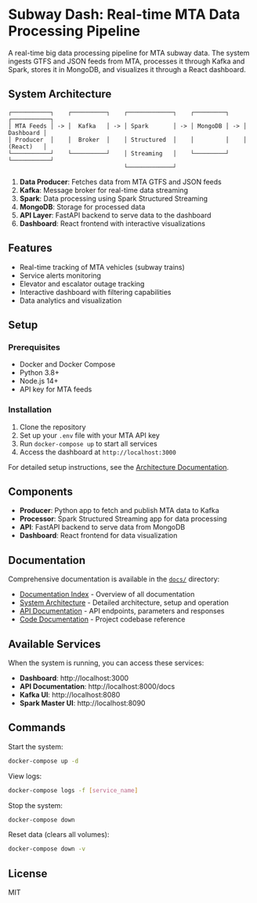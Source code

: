 # Subway Dash: Real-time MTA Data Processing Pipeline

A real-time big data processing pipeline for MTA subway data. The system ingests GTFS and JSON feeds from MTA, processes it through Kafka and Spark, stores it in MongoDB, and visualizes it through a React dashboard.

## System Architecture

```
┌───────────┐    ┌──────────┐    ┌─────────────┐    ┌─────────┐    ┌───────────┐
│ MTA Feeds │ -> │  Kafka   │ -> │ Spark       │ -> │ MongoDB │ -> │ Dashboard │
│ Producer  │    │  Broker  │    │ Structured  │    │         │    │ (React)   │
└───────────┘    └──────────┘    │ Streaming   │    └─────────┘    └───────────┘
                                 └─────────────┘
```

1. **Data Producer**: Fetches data from MTA GTFS and JSON feeds
2. **Kafka**: Message broker for real-time data streaming
3. **Spark**: Data processing using Spark Structured Streaming
4. **MongoDB**: Storage for processed data
5. **API Layer**: FastAPI backend to serve data to the dashboard
6. **Dashboard**: React frontend with interactive visualizations

## Features

- Real-time tracking of MTA vehicles (subway trains)
- Service alerts monitoring
- Elevator and escalator outage tracking
- Interactive dashboard with filtering capabilities
- Data analytics and visualization

## Setup

### Prerequisites

- Docker and Docker Compose
- Python 3.8+
- Node.js 14+
- API key for MTA feeds

### Installation

1. Clone the repository
2. Set up your `.env` file with your MTA API key
3. Run `docker-compose up` to start all services
4. Access the dashboard at `http://localhost:3000`

For detailed setup instructions, see the [Architecture Documentation](docs/ARCHITECTURE.md).

## Components

- **Producer**: Python app to fetch and publish MTA data to Kafka
- **Processor**: Spark Structured Streaming app for data processing
- **API**: FastAPI backend to serve data from MongoDB
- **Dashboard**: React frontend for data visualization

## Documentation

Comprehensive documentation is available in the [`docs/`](docs/) directory:

- [Documentation Index](docs/README.md) - Overview of all documentation
- [System Architecture](docs/ARCHITECTURE.md) - Detailed architecture, setup and operation
- [API Documentation](docs/API_DOCUMENTATION.md) - API endpoints, parameters and responses
- [Code Documentation](docs/CODE_DOCUMENTATION.md) - Project codebase reference

## Available Services

When the system is running, you can access these services:

- **Dashboard**: http://localhost:3000
- **API Documentation**: http://localhost:8000/docs
- **Kafka UI**: http://localhost:8080
- **Spark Master UI**: http://localhost:8090

## Commands

Start the system:
```bash
docker-compose up -d
```

View logs:
```bash
docker-compose logs -f [service_name]
```

Stop the system:
```bash
docker-compose down
```

Reset data (clears all volumes):
```bash
docker-compose down -v
```

## License

MIT 